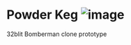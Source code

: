 # Powder Keg ![image](https://github.com/shane-powell/powder-key/workflows/Build/badge.svg)

32blit Bomberman clone prototype
